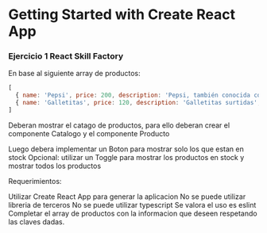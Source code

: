 # Getting Started with Create React App

<h3>Ejercicio 1 React Skill Factory</h3>

En base al siguiente array de productos:
```js
[
  { name: 'Pepsi', price: 200, description: 'Pepsi, también conocida como Pepsi-Cola, es una gaseosa de cola', stock: true },
  { name: 'Galletitas', price: 120, description: 'Galletitas surtidas', stock: false },
]
```
Deberan mostrar el catago de productos, para ello deberan crear el componente Catalogo y el componente Producto

Luego debera implementar un Boton para mostrar solo los que estan en stock
Opcional: utilizar un Toggle para mostrar los productos en stock y mostrar todos los productos

Requerimientos:

Utilizar Create React App para generar la aplicacion
No se puede utilizar libreria de terceros
No se puede utilizar typescript
Se valora el uso es eslint
Completar el array de productos con la informacion que deseen respetando las claves dadas.
